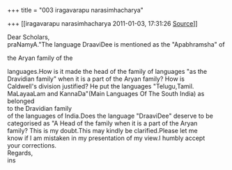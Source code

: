 +++
title = "003 iragavarapu narasimhacharya"

+++
[[iragavarapu narasimhacharya	2011-01-03, 17:31:26 [Source](https://groups.google.com/g/bvparishat/c/4IqxlNGNvEw)]]



Dear Scholars,  
praNamyA."The language DraaviDee is mentioned as the "Apabhramsha" of

  
the Aryan family of the  

languages.How is it made the head of the family of languages "as the  
Dravidian family" when it is a part of the Aryan family? How is  
Caldwell's division justified? He put the languages "Telugu,Tamil.  
MaLayaaLam and KannaDa"(Main Languages Of The South India) as belonged  
to the Dravidian family  
of the languages of India.Does the language "DraaviDee" deserve to be  
categorised as "A Head of the family when it is a part of the Aryan  
family? This is my doubt.This may kindly be clarified.Please let me  
know if I am mistaken in my presentation of my view.I humbly accept  
your corrections.  
Regards,  
ins  

